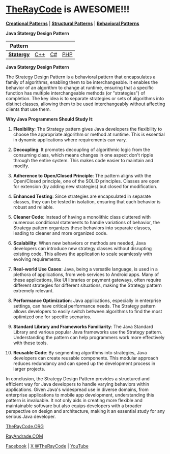 # [TheRayCode](../../../README.md) is AWESOME!!!

**[Creational Patterns](../../Creational/README.md)** | **[Structural Patterns](../../Structural/README.md)** | **[Behavioral Patterns](../README.md)**

**Java Statergy Design Pattern**

|Pattern|   |   |   |
|---|---|---|---|
| [**Statergy**](README.md) | [C++](../../../CPP/Behavioral/Statergy/README.md) | [C#](../../../Csharp/Behavioral/Statergy/README.md) | [PHP](../../../PHP/Behavioral/Statergy/README.md) |

**Java Statergy Design Pattern**

The Strategy Design Pattern is a behavioral pattern that encapsulates a family of algorithms, enabling them to be interchangeable. It enables the behavior of an algorithm to change at runtime, ensuring that a specific function has multiple interchangeable methods (or "strategies") of completion. The key idea is to separate strategies or sets of algorithms into distinct classes, allowing them to be used interchangeably without affecting clients that use them.

**Why Java Programmers Should Study It**:

1. **Flexibility**: The Strategy pattern gives Java developers the flexibility to choose the appropriate algorithm or method at runtime. This is essential in dynamic applications where requirements can vary.

2. **Decoupling**: It promotes decoupling of algorithmic logic from the consuming class, which means changes in one aspect don't ripple through the entire system. This makes code easier to maintain and modify.

3. **Adherence to Open/Closed Principle**: The pattern aligns with the Open/Closed principle, one of the SOLID principles. Classes are open for extension (by adding new strategies) but closed for modification.

4. **Enhanced Testing**: Since strategies are encapsulated in separate classes, they can be tested in isolation, ensuring that each behavior is robust and reliable.

5. **Cleaner Code**: Instead of having a monolithic class cluttered with numerous conditional statements to handle variations of behavior, the Strategy pattern organizes these behaviors into separate classes, leading to cleaner and more organized code.

6. **Scalability**: When new behaviors or methods are needed, Java developers can introduce new strategy classes without disrupting existing code. This allows the application to scale seamlessly with evolving requirements.

7. **Real-world Use Cases**: Java, being a versatile language, is used in a plethora of applications, from web services to Android apps. Many of these applications, like UI libraries or payment gateways, often require different strategies for different situations, making the Strategy pattern extremely relevant.

8. **Performance Optimization**: Java applications, especially in enterprise settings, can have critical performance needs. The Strategy pattern allows developers to easily switch between algorithms to find the most optimized one for specific scenarios.

9. **Standard Library and Frameworks Familiarity**: The Java Standard Library and various popular Java frameworks use the Strategy pattern. Understanding the pattern can help programmers work more effectively with these tools.

10. **Reusable Code**: By segmenting algorithms into strategies, Java developers can create reusable components. This modular approach reduces redundancy and can speed up the development process in larger projects.

In conclusion, the Strategy Design Pattern provides a structured and efficient way for Java developers to handle varying behaviors within applications. Given Java's widespread use in diverse domains, from enterprise applications to mobile app development, understanding this pattern is invaluable. It not only aids in creating more flexible and maintainable software but also equips developers with a broader perspective on design and architecture, making it an essential study for any serious Java developer. 

[TheRayCode.ORG](https://www.TheRayCode.org)

[RayAndrade.COM](https://www.RayAndrade.com)

[Facebook](https://www.facebook.com/TheRayCode/) | [X @TheRayCode](https://www.x.com/TheRayCode/) | [YouTube](https://www.youtube.com/TheRayCode/)
